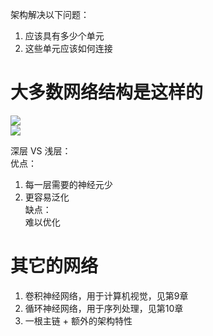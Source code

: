 架构解决以下问题：  
1. 应该具有多少个单元  
2. 这些单元应该如何连接

# 大多数网络结构是这样的   
![](http://windmissing.github.io/images_for_gitbook/Bible-DeepLearning/2.jpg)  
![](http://windmissing.github.io/images_for_gitbook/Bible-DeepLearning/3.jpg)  

深层 VS 浅层：  
优点：  
1. 每一层需要的神经元少  
2. 更容易泛化  
缺点：  
难以优化

# 其它的网络

1. 卷积神经网络，用于计算机视觉，见第9章  
2. 循环神经网络，用于序列处理，见第10章  
3. 一根主链 + 额外的架构特性  